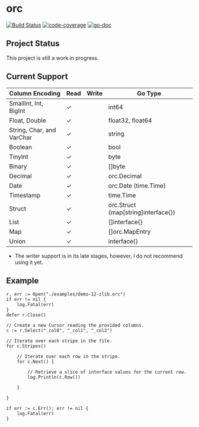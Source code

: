 # orc

[![Build Status](https://drone.io/github.com/scritchley/orc/status.png)](https://drone.io/github.com/scritchley/orc/latest)
[![code-coverage](http://gocover.io/_badge/code.simon-critchley.co.uk/orc)](http://gocover.io/code.simon-critchley.co.uk/orc)
[![go-doc](https://godoc.org/code.simon-critchley.co.uk/orc?status.svg)](https://godoc.org/code.simon-critchley.co.uk/orc)

## Project Status

This project is still a work in progress.

## Current Support

| Column Encoding           | Read | Write | Go Type                             |
|---------------------------|------|-------|-------------------------------------|
| SmallInt, Int, BigInt     | ✓    |       | int64                               |
| Float, Double             | ✓    |       | float32, float64                    |
| String, Char, and VarChar | ✓    |       | string                              |
| Boolean                   | ✓    |       | bool                                |
| TinyInt                   | ✓    |       | byte                                |
| Binary                    | ✓    |       | []byte                              |
| Decimal                   | ✓    |       | orc.Decimal                         |
| Date                      | ✓    |       | orc.Date (time.Time)                |
| Timestamp                 | ✓    |       | time.Time                           |
| Struct                    | ✓    |       | orc.Struct (map[string]interface{}) |
| List                      | ✓    |       | []interface{}                       |
| Map                       | ✓    |       | []orc.MapEntry                      |
| Union                     | ✓    |       | interface{}                         |

- The writer support is in its late stages, however, I do not recommend using it yet.

## Example

    r, err := Open("./examples/demo-12-zlib.orc")
    if err != nil {
        log.Fatal(err)
    }
    defer r.Close()
    
    // Create a new Cursor reading the provided columns.
    c := r.Select("_col0", "_col1", "_col2")

    // Iterate over each stripe in the file.
    for c.Stripes()
        
        // Iterate over each row in the stripe.
        for c.Next() {
              
            // Retrieve a slice of interface values for the current row.
            log.Println(c.Row())
            
        }
       
    }

    if err := c.Err(); err != nil {
        log.Fatal(err)
    }
